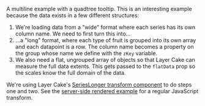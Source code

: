 A multiline example with a quadtree tooltip. This is an interesting example because the data exists in a few different structures:

1. We're loading data from a "wide" format where each series has its own column name. We need to first turn this into...
2. ...a "long" format, where each type of fruit is grouped into its own array and each datapoint is a row. The column name becomes a property on the group whose name we define with the `zKey` variable.
3. We also need a flat, ungrouped array of objects so that Layer Cake can measure the full data extents. This gets passed to the `flatData` prop so the scales know the full domain of the data.

We're using Layer Cake's [SeriesLonger transform component](/guide#serieslonger) to do steps one and two. See the [server-side rendered example](/example-ssr/Multiline) for a regular JavaScript transform.
